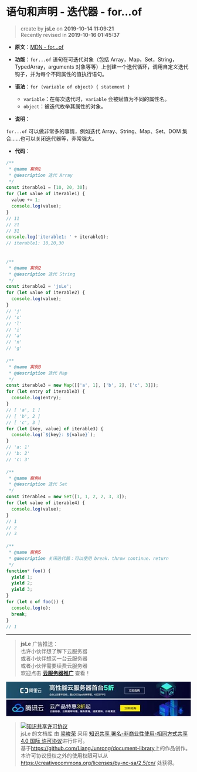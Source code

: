 语句和声明 - 迭代器 - for...of
===

> create by **jsLe** on **2019-10-14 11:09:21**  
> Recently revised in **2019-10-16 01:45:37**

* **原文**：[MDN - for...of](https://developer.mozilla.org/zh-CN/docs/Web/JavaScript/Reference/Statements/for...of)

* **功能**：`for...of` 语句在可迭代对象（包括 Array，Map，Set，String，TypedArray，arguments 对象等等）上创建一个迭代循环，调用自定义迭代钩子，并为每个不同属性的值执行语句。

* **语法**：`for (variable of object) { statement }`
  * `variable`：在每次迭代时，`variable` 会被赋值为不同的属性名。
  * `object`：被迭代枚举其属性的对象。

* **说明**：

`for...of` 可以做非常多的事情，例如迭代 Array、String、Map、Set、DOM 集合……也可以关闭迭代器等，非常强大。

* **代码**：

```js
/**
 * @name 案例1
 * @description 迭代 Array
 */
const iterable1 = [10, 20, 30];
for (let value of iterable1) {
  value += 1;
  console.log(value);
}
// 11
// 21
// 31
console.log('iterable1: ' + iterable1);
// iterable1: 10,20,30


/**
 * @name 案例2
 * @description 迭代 String
 */
const iterable2 = 'jsLe';
for (let value of iterable2) {
  console.log(value);
}
// 'j'
// 's'
// 'l'
// 'i'
// 'a'
// 'n'
// 'g'

/**
 * @name 案例3
 * @description 迭代 Map
 */
const iterable3 = new Map([['a', 1], ['b', 2], ['c', 3]]);
for (let entry of iterable3) {
  console.log(entry);
}
// [ 'a', 1 ]
// [ 'b', 2 ]
// [ 'c', 3 ]
for (let [key, value] of iterable3) {
  console.log(`${key}: ${value}`);
}
// 'a: 1'
// 'b: 2'
// 'c: 3'

/**
 * @name 案例4
 * @description 迭代 Set
 */
const iterable4 = new Set([1, 1, 2, 2, 3, 3]);
for (let value of iterable4) {
  console.log(value);
}
// 1
// 2
// 3

/**
 * @name 案例5
 * @description 关闭迭代器：可以使用 break、throw continue、return
 */
function* foo() {
  yield 1;
  yield 2;
  yield 3;
}
for (let o of foo()) {
  console.log(o);
  break;
}
// 1
```

---

> **jsLe** 广告推送：  
> 也许小伙伴想了解下云服务器  
> 或者小伙伴想买一台云服务器  
> 或者小伙伴需要续费云服务器  
> 欢迎点击 **[云服务器推广](https://github.com/LiangJunrong/document-library/blob/master/other-library/Monologue/%E7%A8%B3%E9%A3%9F%E8%89%B0%E9%9A%BE.md)** 查看！

[![图](../../../../public-repertory/img/z-small-seek-ali-3.jpg)](https://promotion.aliyun.com/ntms/act/qwbk.html?userCode=w7hismrh)
[![图](../../../../public-repertory/img/z-small-seek-tencent-2.jpg)](https://cloud.tencent.com/redirect.php?redirect=1014&cps_key=49f647c99fce1a9f0b4e1eeb1be484c9&from=console)

> <a rel="license" href="http://creativecommons.org/licenses/by-nc-sa/4.0/"><img alt="知识共享许可协议" style="border-width:0" src="https://i.creativecommons.org/l/by-nc-sa/4.0/88x31.png" /></a><br /><span xmlns:dct="http://purl.org/dc/terms/" property="dct:title">jsLe 的文档库</span> 由 <a xmlns:cc="http://creativecommons.org/ns#" href="https://github.com/LiangJunrong/document-library" property="cc:attributionName" rel="cc:attributionURL">梁峻荣</a> 采用 <a rel="license" href="http://creativecommons.org/licenses/by-nc-sa/4.0/">知识共享 署名-非商业性使用-相同方式共享 4.0 国际 许可协议</a>进行许可。<br />基于<a xmlns:dct="http://purl.org/dc/terms/" href="https://github.com/LiangJunrong/document-library" rel="dct:source">https://github.com/LiangJunrong/document-library</a>上的作品创作。<br />本许可协议授权之外的使用权限可以从 <a xmlns:cc="http://creativecommons.org/ns#" href="https://creativecommons.org/licenses/by-nc-sa/2.5/cn/" rel="cc:morePermissions">https://creativecommons.org/licenses/by-nc-sa/2.5/cn/</a> 处获得。